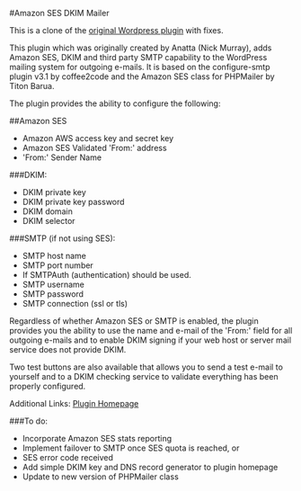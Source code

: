 #Amazon SES DKIM Mailer

This is a clone of the [original Wordpress plugin](https://wordpress.org/plugins/amazon-ses-and-dkim-mailer/) with fixes. 

This plugin which was originally created by Anatta (Nick Murray), adds Amazon SES, DKIM and third party SMTP capability to the WordPress mailing system for outgoing e-mails. It is based on the configure-smtp plugin v3.1 by coffee2code and the Amazon SES class for PHPMailer by Titon Barua.

The plugin provides the ability to configure the following:

##Amazon SES

- Amazon AWS access key and secret key
- Amazon SES Validated 'From:' address
- 'From:' Sender Name

###DKIM:

- DKIM private key
- DKIM private key password
- DKIM domain
- DKIM selector

###SMTP (if not using SES):

- SMTP host name
- SMTP port number
- If SMTPAuth (authentication) should be used.
- SMTP username
- SMTP password
- SMTP connection (ssl or tls)

Regardless of whether Amazon SES or SMTP is enabled, the plugin provides you the ability to use the name and e-mail of the 'From:' field for all outgoing e-mails and to enable DKIM signing if your web host or server mail service does not provide DKIM.

Two test buttons are also available that allows you to send a test e-mail to yourself and to a DKIM checking service to validate everything has been properly configured.

Additional Links: [Plugin Homepage](https://wordpress.org/plugins/amazon-ses-and-dkim-mailer/)

###To do:

- Incorporate Amazon SES stats reporting
- Implement failover to SMTP once SES quota is reached, or 
- SES error code received
- Add simple DKIM key and DNS record generator to plugin homepage
- Update to new version of PHPMailer class